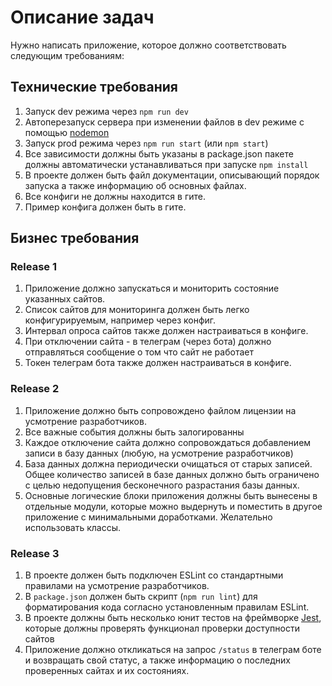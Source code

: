 # Описание задач

Нужно написать приложение, которое должно соответствовать следующим требованиям:

## Технические требования 

1) Запуск dev режима через `npm run dev`
2) Автоперезапуск сервера при изменении файлов в dev режиме с помощью [nodemon](https://www.npmjs.com/package/nodemon)
3) Запуск prod режима через `npm run start` (или `npm start`)
4) Все зависимости должны быть указаны в package.json пакете должны автоматически устанавливаться при запуске `npm install`
5) В проекте должен быть файл документации, описывающий порядок запуска а также информацию об основных файлах.
6) Все конфиги не должны находится в гите.
7) Пример конфига должен быть в гите.

## Бизнес требования

### Release 1

1) Приложение должно запускаться и мониторить состояние указанных сайтов.
2) Список сайтов для мониторинга должен быть легко конфигурируемым, например через конфиг.
3) Интервал опроса сайтов также должен настраиваться в конфиге.
4) При отключении сайта - в телеграм (через бота) должно отправляться сообщение о том что сайт не работает
5) Токен телеграм бота также должен настраиваться в конфиге.

### Release 2
1) Приложение должно быть сопровождено файлом лицензии на усмотрение разработчиков.
2) Все важные события должны быть залогированны
3) Каждое отключение сайта должно сопровождаться добавлением записи в базу данных (любую, на усмотрение разработчиков)
4) База данных должна периодически очищаться от старых записей. Общее количество записей в базе данных должно быть ограничено с целью недопущения бесконечного разрастания базы данных.
5) Основные логические блоки приложения должны быть вынесены в отдельные модули, которые можно выдернуть и поместить в другое приложение с минимальными доработками. Желательно использовать классы.

### Release 3
1) В проекте должен быть подключен ESLint со стандартными правилами на усмотрение разработчиков.
2) В `package.json` должен быть скрипт (`npm run lint`) для форматирования кода согласно установленным правилам ESLint.
3) В проекте должны быть несколько юнит тестов на фреймворке [Jest](https://jestjs.io/ru), которые должны проверять функционал проверки доступности сайтов
4) Приложение должно откликаться на запрос `/status` в телеграм боте и возвращать свой статус, а также информацию о последних проверенных сайтах и их состояниях.
